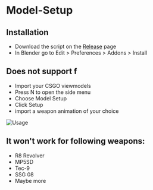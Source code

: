 # Model-Setup

## Installation
* Download the script on the [Release](https://github.com/Devostated/Model-Setup/releases) page
* In Blender go to Edit > Preferences > Addons > Install

## Does not support f
* Import your CSGO viewmodels
* Press N to open the side menu
* Choose Model Setup
* Click Setup
* import a weapon animation of your choice

![Usage](https://user-images.githubusercontent.com/30211694/120929703-5a073200-c6ea-11eb-9e07-70a2961e64a7.gif)

## It won't work for following weapons:
* R8 Revolver
* MP5SD
* Tec-9
* SSG 08
* Maybe more
